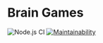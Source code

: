 # Brain Games

![Node.js CI](https://github.com/romanzemerov/frontend-project-lvl1/workflows/Node.js%20CI/badge.svg) [![Maintainability](https://api.codeclimate.com/v1/badges/a99a88d28ad37a79dbf6/maintainability)](https://codeclimate.com/github/codeclimate/codeclimate/maintainability)
